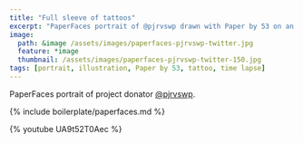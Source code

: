 ```yaml
---
title: "Full sleeve of tattoos"
excerpt: "PaperFaces portrait of @pjrvswp drawn with Paper by 53 on an iPad."
image: 
  path: &image /assets/images/paperfaces-pjrvswp-twitter.jpg 
  feature: *image
  thumbnail: /assets/images/paperfaces-pjrvswp-twitter-150.jpg
tags: [portrait, illustration, Paper by 53, tattoo, time lapse]
---
```


PaperFaces portrait of project donator [@pjrvswp](https://twitter.com/pjrvswp).

{% include boilerplate/paperfaces.md %}

{% youtube UA9t52T0Aec %}
